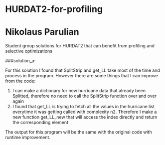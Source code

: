 # HURDAT2-for-profiling
# Nikolaus Parulian
Student group solutions for HURDAT2 that can benefit from profiling and 
selective optimizations

###solution_a:

For this solution I found that SplitStrip and get_LL take most of the time and process in the program.
However there are some things that I can improve from the code:
1. I can make a dictionary for new hurricane data that already been Splitted, therefore no need to call
the SplitStrip function over and over again
2. I found that get_LL is trying to fetch all the values in the hurricane list everytime it was getting called with complexity n2.
 Therefore I make a new function get_LL_new that will access the index directly and return the corresponding element
 
 The output for this program will be the same with the original code with runtime improvement.  

